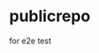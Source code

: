 # publicrepo
for e2e test











































































